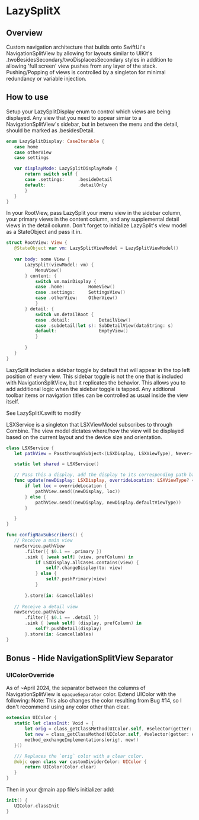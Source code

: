  # LazySplitX
 
 ## Overview
 Custom navigation architecture that builds onto SwiftUI's NavigationSplitView by allowing for layouts similar to UIKit's .twoBesidesSecondary/twoDisplacesSecondary styles in addition to allowing 'full screen' view pushes from any layer of the stack. Pushing/Popping of views is controlled by a singleton for minimal redundancy or variable injection.

 
 ## How to use
 Setup your LazySplitDisplay enum to control which views are being displayed. Any view that you need to appear simiar to a NavigationSplitView's sidebar, but in between the menu and the detail, should be marked as .besidesDetail.
 
 ```swift
 enum LazySplitDisplay: CaseIterable {
    case home
    case otherView
    case settings

    var displayMode: LazySplitDisplayMode {
        return switch self {
        case .settings:     .besideDetail
        default:            .detailOnly
        }
    }
}
 ```
 
 In your RootView, pass LazySplit your menu view in the sidebar column, your primary views in the content column, and any supplemental detail views in the detail column. Don't forget to initialize LazySplit's view model as a StateObject and pass it in.
 
 
 ```swift
 struct RootView: View {
    @StateObject var vm: LazySplitViewModel = LazySplitViewModel()
    
    var body: some View {
        LazySplit(viewModel: vm) {
            MenuView()
        } content: {
            switch vm.mainDisplay {
            case .home:         HomeView()
            case .settings:     SettingsView()
            case .otherView:    OtherView()
            }
        } detail: {
            switch vm.detailRoot {
            case .detail:           DetailView()
            case .subdetail(let s): SubDetailView(dataString: s)
            default:                EmptyView()
            }
            
        }
    }
}
 ```
 
 LazySplit includes a sidebar toggle by default that will appear in the top left position of every view. This sidebar toggle is not the one that is included with NavigationSplitView, but it replicates the behavior. This allows you to add additional logic when the sidebar toggle is tapped. Any addtional toolbar items or navigation titles can be controlled as usual inside the view itself.
 
 See LazySplitX.swift to modify
 
 LSXService is a singleton that LSXViewModel subscribes to through Combine. The view model dictates where/how the view will be displayed based on the current layout and the device size and orientation.
 
 ```swift
 class LSXService {
    let pathView = PassthroughSubject<(LSXDisplay, LSXViewType), Never>()

    static let shared = LSXService()

    // Pass this a display, add the display to its corresponding path based on its DisplayMode and ViewType
    func update(newDisplay: LSXDisplay, overrideLocation: LSXViewType? = nil) {
        if let loc = overrideLocation {
            pathView.send((newDisplay, loc))
        } else {
            pathView.send((newDisplay, newDisplay.defaultViewType))
        }

    }
 }
 ```
 
 ```swift
 func configNavSubscribers() {
    // Receive a main view
    navService.pathView
        .filter({ $0.1 == .primary })
        .sink { [weak self] (view, prefColumn) in
            if LSXDisplay.allCases.contains(view) {
                self?.changeDisplay(to: view)
            } else {
                self?.pushPrimary(view)
            }
            
        }.store(in: &cancellables)
    
    // Receive a detail view
    navService.pathView
        .filter({ $0.1 == .detail })
        .sink { [weak self] (display, prefColumn) in
            self?.pushDetail(display)
        }.store(in: &cancellables)
 }
 ```
 
 
 
 ## Bonus - Hide NavigationSplitView Separator
 ### UIColorOverride
  As of ~April 2024, the separator between the columns of NavigationSplitView is `opaqueSeparator` color. Extend UIColor with the following:
  Note: This also changes the color resulting from Bug #14, so I don't recommend using any color other than clear.
  
 ```swift
 extension UIColor {
    static let classInit: Void = {
        let orig = class_getClassMethod(UIColor.self, #selector(getter: opaqueSeparator))
        let new = class_getClassMethod(UIColor.self, #selector(getter: customDividerColor))
        method_exchangeImplementations(orig!, new!)
    }()

    /// Replaces the `orig` color with a clear color.
    @objc open class var customDividerColor: UIColor {
        return UIColor(Color.clear)
    }
}
 ```
 
 Then in your @main app file's initializer add:
 
 ```swift
 init() {
    UIColor.classInit
}
 ```
 

 
 
 
